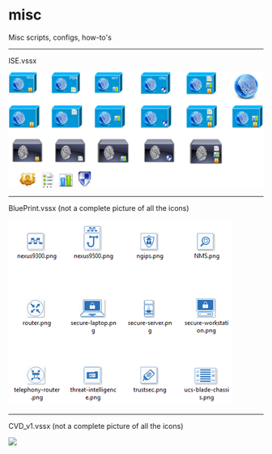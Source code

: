 # misc
Misc scripts, configs, how-to's
***
ISE.vssx

![](https://github.com/collin-clark/misc/blob/master/Cisco_ISE.png)
***
BluePrint.vssx (not a complete picture of all the icons)

![](https://github.com/collin-clark/misc/blob/master/blueprint-icons.png)
***
CVD_v1.vssx (not a complete picture of all the icons)

![](https://github.com/collin-clark/misc/blob/master/CVD_v1.png.png)
